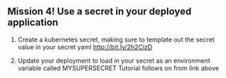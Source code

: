 ## Mission 4! Use a secret in your deployed application
1. Create a kubernetes secret, making sure to template out the secret value in your secret yaml
http://bit.ly/2h2CizD

1. Update your deployment to load in your secret as an environment variable called MYSUPERSECRET
Tutorial follows on from link above
